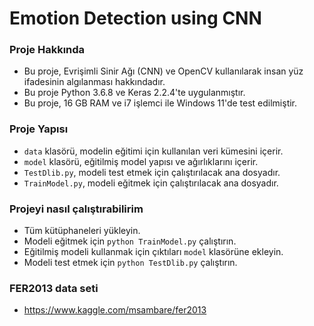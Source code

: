 # Emotion Detection using CNN
### Proje Hakkında

- Bu proje, Evrişimli Sinir Ağı (CNN) ve OpenCV kullanılarak insan yüz ifadesinin algılanması hakkındadır.
- Bu proje Python 3.6.8 ve Keras 2.2.4'te uygulanmıştır.
- Bu proje, 16 GB RAM ve i7 işlemci ile Windows 11'de test edilmiştir.

### Proje Yapısı

- `data` klasörü, modelin eğitimi için kullanılan veri kümesini içerir.
- `model` klasörü, eğitilmiş model yapısı ve ağırlıklarını içerir.
- `TestDlib.py`, modeli test etmek için çalıştırılacak ana dosyadır.
- `TrainModel.py`, modeli eğitmek için çalıştırılacak ana dosyadır.

### Projeyi nasıl çalıştırabilirim

- Tüm kütüphaneleri yükleyin.
- Modeli eğitmek için `python TrainModel.py` çalıştırın.
- Eğitilmiş modeli kullanmak için çıktıları `model` klasörüne ekleyin.
- Modeli test etmek için `python TestDlib.py` çalıştırın.

### FER2013 data seti
- https://www.kaggle.com/msambare/fer2013